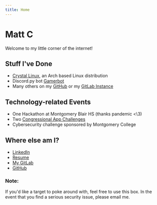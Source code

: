 ```yaml
---
title: Home
---
```

# Matt C
Welcome to my little corner of the internet!
## Stuff I've Done
* [Crystal Linux](https://getcryst.al), an Arch based Linux distribution
* Discord.py bot [Gamerbot](https://github.com/SomethingGeneric/GamerbotAgain)
* Many others on my [GitHub](https://github.com/SomethingGeneric) or my [GitLab Instance](https://gitlab.mattcompton.dev/matt)
## Technology-related Events
* One Hackathon at Montgomery Blair HS (thanks pandemic <\3)
* Two [Congressional App Challenges](https://www.congressionalappchallenge.us/)
* Cybersecurity challenge sponsored by Montgomery College
## Where else am I?
* [LinkedIn](https://www.linkedin.com/in/matt-compton-a06243220)
* [Resume](https://docs.google.com/document/d/1DnYIzam28i1XA539HbV1L0TYgKv_BUmVXJM7WnJIEUk/edit?usp=sharingg)
* [My GitLab](https://gitlab.mattcompton.dev/matt)
* [GitHub](https://github.com/SomethingGeneric)
### Note:
If you'd like a target to poke around with, feel free to use this box.
In the event that you find a serious security issue, please email me.
